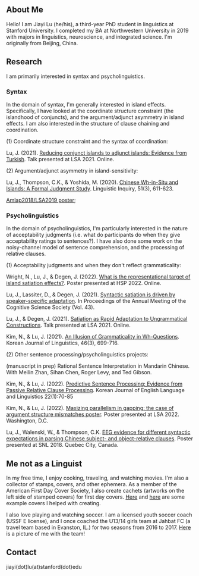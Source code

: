 ## About Me

Hello! I am Jiayi Lu (he/his), a third-year PhD student in linguistics at Stanford University. I completed my BA at Northwestern University in 2019 with majors in linguistics, neuroscience, and integrated science. I'm originally from Beijing, China.

## Research
I am primarily interested in syntax and psycholinguistics. 

### Syntax
In the domain of syntax, I'm generally interested in island effects. Specifically, I have looked at the coordinate structure constraint (the islandhood of conjuncts), and the argument/adjunct asymmetry in island effects. I am also interested in the structure of clause chaining and coordination.

(1) Coordinate structure constraint and the syntax of coordination:

Lu, J. (2021). [Reducing conjunct islands to adjunct islands: Evidence from Turkish](https://stanford.box.com/s/2ze12u2bgpv2sne91bfolgwaf0w7ef6k). Talk presented at LSA 2021. Online.


(2) Argument/adjunct asymmetry in island-sensitivity: 

Lu, J., Thompson, C.K., & Yoshida, M. (2020). [Chinese Wh-in-Situ and Islands: A Formal Judgment Study](https://doi.org/10.1162/ling_a_00343). Linguistic Inquiry, 51(3), 611-623.

[Amlap2018/LSA2019 poster](https://cpb-us-e1.wpmucdn.com/sites.northwestern.edu/dist/8/1599/files/2017/01/AMLaP2018-v1-1v3qtms.pdf);


### Psycholinguistics
In the domain of psycholinguistics, I'm particularly interested in the nature of acceptability judgments (i.e. what do participants do when they give acceptability ratings to sentences?). I have also done some work on the noisy-channel model of sentence comprehension, and the processing of relative clauses.  

(1) Acceptability judgments and when they don't reflect grammaticality:

Wright, N., Lu, J., & Degen, J. (2022). [What is the representational target of island satiation effects?](https://virtual.oxfordabstracts.com/#/event/public/2562/submission/164). Poster presented at HSP 2022. Online. 

Lu, J., Lassiter, D., & Degen, J. (2021). [Syntactic satiation is driven by speaker-specific adaptation](https://github.com/lu-jiayi/homepage/raw/master/cogsci21a-sub2245-cam-i9.pdf). In Proceedings of the Annual Meeting of the Cognitive Science Society (Vol. 43).

Lu, J., & Degen, J. (2021). [Satiation as Rapid Adaptation  to Ungrammatical  Constructions](https://stanford.box.com/s/oqkk1qief6eootsxdu3y2t5z9497bm5t). Talk presented at LSA 2021. Online. 

Kim, N., & Lu, J. (2021). [An Illusion of Grammaticality in Wh-Questions](https://www.kci.go.kr/kciportal/landing/article.kci?arti_id=ART002760375). Korean Journal of Linguistics, 46(3), 699-716.

(2) Other sentence processing/psycholinguistics projects:

(manuscript in prep) Rational Sentence Interpretation in Mandarin Chinese. With Meilin Zhan, Sihan Chen, Roger Levy, and Ted Gibson.

Kim, N., & Lu, J. (2022). [Predictive Sentence Processing: Evidence from Passive Relative Clause Processing](https://www.kci.go.kr/kciportal/landing/article.kci?arti_id=ART002812645). Korean Journal of English Language and Linguistics 22(1):70-85

Kim, N., & Lu, J. (2022). [Maxizing parallelism in gapping: the case of argument structure mismatches poster](https://github.com/lu-jiayi/homepage/blob/master/lsa2022_poster.pdf). Poster presented at LSA 2022. Washington, D.C.

Lu, J., Walenski, W., & Thompson, C.K. [EEG evidence for different syntactic expectations in parsing Chinese subject- and object-relative clauses](https://github.com/lu-jiayi/Jiayi-Lu/blob/master/final-Chinese-Sentence-Processing_SNL2018_JL_MW_CT-V2-25lkw4h.pdf). Poster presented at SNL 2018. Quebec City, Canada.

## Me not as a Linguist
In my free time, I enjoy cooking, traveling, and watching movies. I'm also a collector of stamps, covers, and other ephemera. As a member of the American First Day Cover Society, I also create cachets (artworks on the left side of stamped covers) for first day covers. [Here](https://github.com/lu-jiayi/homepage/raw/master/wucs_cover.pdf) and [here](https://github.com/lu-jiayi/homepage/raw/master/yox_cover.pdf) are some example covers I helped with creating.  

I also love playing and watching soccer. I am a licensed youth soccer coach (USSF E license), and I once coached the U13/14 girls team at Jahbat FC (a travel team based in Evanston, IL.) for two seasons from 2016 to 2017. [Here](https://github.com/lu-jiayi/homepage/raw/master/unnamed.jpg) is a picture of me with the team!


## Contact

jiayi(dot)lu(at)stanford(dot)edu
